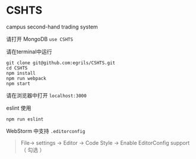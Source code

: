 # CSHTS
campus second-hand trading system

请打开 MongoDB
`use CSHTS`

请在terminal中运行

```
git clone git@github.com:egrils/CSHTS.git
cd CSHTS
npm install
npm run webpack
npm start

```
请在浏览器中打开
`localhost:3000`

eslint 使用
```
npm run eslint
```
WebStorm 中支持 `.editorconfig`
> File-> settings -> Editor -> Code Style -> Enable EditorConfig support （ 勾选 ）
